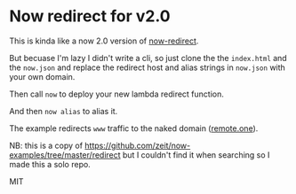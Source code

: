 # Now redirect for v2.0

This is kinda like a now 2.0 version of [now-redirect](https://github.com/vdanchenkov/now-redirect).

But becuase I'm lazy I didn't write a cli, so just clone the the `index.html`
and the `now.json` and replace the redirect host and alias strings in `now.json`
with your own domain. 

Then call `now` to deploy your new lambda redirect function.

And then `now alias` to alias it.

The example redirects `www` traffic to the naked domain ([remote.one](https://remote.one)).

NB: this is a copy of https://github.com/zeit/now-examples/tree/master/redirect but I couldn't find it when searching so I made this a solo repo.

MIT
